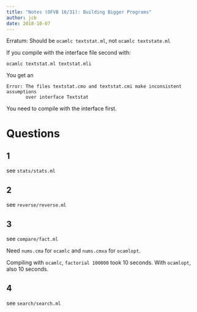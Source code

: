 ```yaml
---
title: "Notes (OFVB 16/31): Building Bigger Programs"
author: jcb
date: 2018-10-07
---
```


Erratum: Should be `ocamlc textstat.ml`, not `ocamlc textstate.ml`

If you compile with the interface file second with:

```
ocamlc textstat.ml textstat.mli
```

You get an

```
Error: The files textstat.cmo and textstat.cmi make inconsistent assumptions
       over interface Textstat
```

You need to compile with the interface first.

# Questions

## 1

see `stats/stats.ml`

## 2

see `reverse/reverse.ml`

## 3

see `compare/fact.ml`

Need `nums.cma` for `ocamlc` and `nums.cmxa` for `ocamlopt`.

Compiling with `ocamlc`, `factorial 100000` took 10 seconds. With `ocamlopt`,
also 10 seconds.

## 4

see `search/search.ml`
